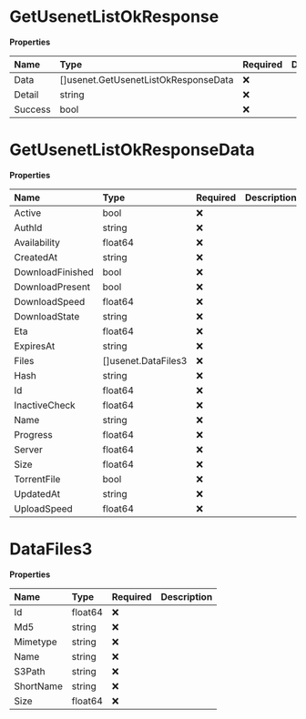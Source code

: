 # GetUsenetListOkResponse

**Properties**

| Name    | Type                                 | Required | Description |
| :------ | :----------------------------------- | :------- | :---------- |
| Data    | []usenet.GetUsenetListOkResponseData | ❌       |             |
| Detail  | string                               | ❌       |             |
| Success | bool                                 | ❌       |             |

# GetUsenetListOkResponseData

**Properties**

| Name             | Type                | Required | Description |
| :--------------- | :------------------ | :------- | :---------- |
| Active           | bool                | ❌       |             |
| AuthId           | string              | ❌       |             |
| Availability     | float64             | ❌       |             |
| CreatedAt        | string              | ❌       |             |
| DownloadFinished | bool                | ❌       |             |
| DownloadPresent  | bool                | ❌       |             |
| DownloadSpeed    | float64             | ❌       |             |
| DownloadState    | string              | ❌       |             |
| Eta              | float64             | ❌       |             |
| ExpiresAt        | string              | ❌       |             |
| Files            | []usenet.DataFiles3 | ❌       |             |
| Hash             | string              | ❌       |             |
| Id               | float64             | ❌       |             |
| InactiveCheck    | float64             | ❌       |             |
| Name             | string              | ❌       |             |
| Progress         | float64             | ❌       |             |
| Server           | float64             | ❌       |             |
| Size             | float64             | ❌       |             |
| TorrentFile      | bool                | ❌       |             |
| UpdatedAt        | string              | ❌       |             |
| UploadSpeed      | float64             | ❌       |             |

# DataFiles3

**Properties**

| Name      | Type    | Required | Description |
| :-------- | :------ | :------- | :---------- |
| Id        | float64 | ❌       |             |
| Md5       | string  | ❌       |             |
| Mimetype  | string  | ❌       |             |
| Name      | string  | ❌       |             |
| S3Path    | string  | ❌       |             |
| ShortName | string  | ❌       |             |
| Size      | float64 | ❌       |             |
